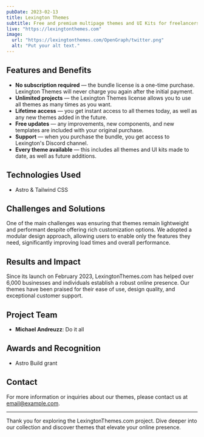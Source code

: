 ```yaml
---
pubDate: 2023-02-13
title: Lexington Themes
subtitle: Free and premium multipage themes and UI Kits for freelancers, developers, businesses, and personal use. Beautifully crafted with Astro.js, and Tailwind CSS — Simple & easy to customise.
live: "https://lexingtonthemes.com"
image:
  url: "https://lexingtonthemes.com/OpenGraph/twitter.png"
  alt: "Put your alt text."
---
```



## Features and Benefits
- **No subscription required** — the bundle license is a one-time purchase. Lexington Themes will never charge you again after the initial payment.
- **Unlimited projects** — the Lexington Themes license allows you to use all themes as many times as you want.
- **Lifetime access** — you get instant access to all themes today, as well as any new themes added in the future.
- **Free updates** — any improvements, new components, and new templates are included with your original purchase.
- **Support** — when you purchase the bundle, you get access to Lexington's Discord channel.
- **Every theme available** — this includes all themes and UI kits made to date, as well as future additions.


## Technologies Used
- Astro & Tailwind CSS


## Challenges and Solutions
One of the main challenges was ensuring that themes remain lightweight and performant despite offering rich customization options. We adopted a modular design approach, allowing users to enable only the features they need, significantly improving load times and overall performance.

## Results and Impact
Since its launch on February 2023, LexingtonThemes.com has helped over 6,000 businesses and individuals establish a robust online presence. Our themes have been praised for their ease of use, design quality, and exceptional customer support.

## Project Team
- **Michael Andreuzz**: Do it all




## Awards and Recognition
- Astro Build grant

## Contact
For more information or inquiries about our themes, please contact us at [email@example.com](mailto:email@example.com).

---

Thank you for exploring the LexingtonThemes.com project. Dive deeper into our collection and discover themes that elevate your online presence.
